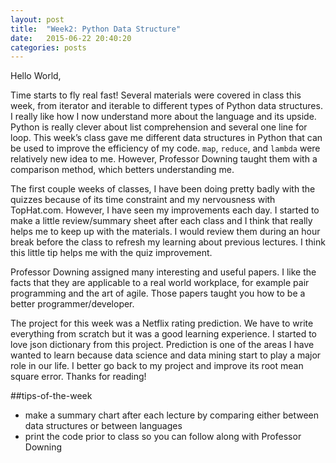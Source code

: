 ```yaml
---
layout: post
title:  "Week2: Python Data Structure"
date:   2015-06-22 20:40:20
categories: posts
---
```

Hello World,

Time starts to fly real fast! Several materials were covered in class this week, from iterator and iterable to different types of Python data structures. I really like how I now understand more about the language and its upside. Python is really clever about list comprehension and several one line for loop. This week’s class gave me different data structures in Python that can be used to improve the efficiency of my code. `map`, `reduce`, and `lambda` were relatively new idea to me. However, Professor Downing taught them with a comparison method, which betters understanding me.

The first couple weeks of classes, I have been doing pretty badly with the quizzes because of its time constraint and my nervousness with TopHat.com. However, I have seen my improvements each day. I started to make a little review/summary sheet after each class and I think that really helps me to keep up with the materials. I would review them during an hour break before the class to refresh my learning about previous lectures. I think this little tip helps me with the quiz improvement.

Professor Downing assigned many interesting and useful papers. I like the facts that they are applicable to a real world workplace, for example pair programming and the art of agile. Those papers taught you how to be a better programmer/developer.

The project for this week was a Netflix rating prediction. We have to write everything from scratch but it was a good learning experience. I started to love json dictionary from this project. Prediction is one of the areas I have wanted to learn because data science and data mining start to play a major role in our life. I better go back to my project and improve its root mean square error. Thanks for reading!


##tips-of-the-week

* make a summary chart after each lecture by comparing either between data structures or between languages
* print the code prior to class so you can follow along with Professor Downing
